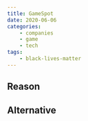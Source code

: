 ```yaml
---
title: GameSpot
date: 2020-06-06
categories:
    - companies
    - game
    - tech
tags:
    - black-lives-matter
---
```


## Reason


## Alternative

